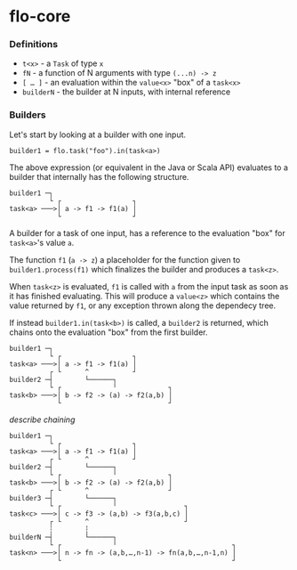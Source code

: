 flo-core
========

### Definitions

- `t<x>` - a `Task` of type `x`
- `fN` - a function of N arguments with type `(...n) -> z`
- `[ … ]` - an evaluation within the `value<x>` "box" of a `task<x>`
- `builderN` - the builder at N inputs, with internal reference

### Builders

Let's start by looking at a builder with one input.

```
builder1 = flo.task("foo").in(task<a>)
```

The above expression (or equivalent in the Java or Scala API) evaluates to a builder that
internally has the following structure.

```
builder1 ─┐
          └ ┌                  ┐
task<a> ───>│ a -> f1 -> f1(a) │
            └                  ┘
```

A builder for a task of one input, has a reference to the evaluation "box" for `task<a>`'s value
`a`.

The function `f1` (`a -> z`) a placeholder for the function given to `builder1.process(f1)` which
finalizes the builder and produces a `task<z>`.

When `task<z>` is evaluated, `f1` is called with `a` from the input task as soon as it has
finished evaluating. This will produce a `value<z>` which contains the value returned by `f1`, or
any exception thrown along the dependecy tree.

If instead `builder1.in(task<b>)` is called, a `builder2` is returned, which chains onto the
evaluation "box" from the first builder.

```
builder1 ─┐
          └ ┌                  ┐
task<a> ───>│ a -> f1 -> f1(a) │
          ┌ └      ^           ┘
builder2 ─┤        └──────┐
          └ ┌             ╵             ┐
task<b> ───>│ b -> f2 -> (a) -> f2(a,b) │
            └                           ┘
```

_describe chaining_

```
builder1 ─┐
          └ ┌                  ┐
task<a> ───>│ a -> f1 -> f1(a) │
          ┌ └      ^           ┘
builder2 ─┤        └──────┐
          └ ┌             ╵             ┐
task<b> ───>│ b -> f2 -> (a) -> f2(a,b) │
          ┌ └      ^                    ┘
builder3 ─┤        └──────┐
          └ ┌             ╵                 ┐
task<c> ───>│ c -> f3 -> (a,b) -> f3(a,b,c) │
          ┌ └      ^                        ┘
          ┆        ┆
builderN ─┤        └──────┐
          └ ┌             ╵                             ┐
task<n> ───>│ n -> fn -> (a,b,…,n-1) -> fn(a,b,…,n-1,n) │
            └                                           ┘
```
